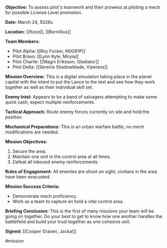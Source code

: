 **Objective:** To assess pilot's teamwork and their prowess at piloting a mech for possible License Level promotion.

**Date:** March 24, 5026u

**Location:** [[Koce]], [[Bernillius]]

**Team Members:**
- Pilot Alpha: [[Roy Focker, N0GR1P]]
- Pilot Bravo: [[Lynn Kyle, Miryia]]
- Pilot Charlie: [[Magni Eriksson, Gladiator]]
- Pilot Delta: [[Serenia Shadowblade, Viperess]]

**Mission Overview:** This is a digital simulation taking place in the planet capital with the intent to put the Lance to the test and see how they work together as well as their individual skill set.

**Enemy Intel:** Appears to be a band of salvagers attempting to make some quick cash, expect multiple reinforcements.

**Tactical Approach:** Route enemy forces currently on site and hold the position.

**Mechanical Preparations:** This is an urban warfare battle, no mech modifications are needed.

**Mission Objectives:**
1. Secure the area.
2. Maintain one unit in the control area at all times.
3. Defeat all inbound enemy reinforcements.

**Rules of Engagement:** All enemies are shoot on sight, civilians in the area have been evacuated.

**Mission Success Criteria:**
- Demonstrate mech proficiency.
- Work as a team to capture an hold a vital control area.

**Briefing Conclusion:** This is the first of many missions your team will be going on together. Do your best to get to know how one another handles the battlefield and build your trust together as one cohesive unit.

**Signed:** [[Cooper Graven, Jackal]]

#mission 